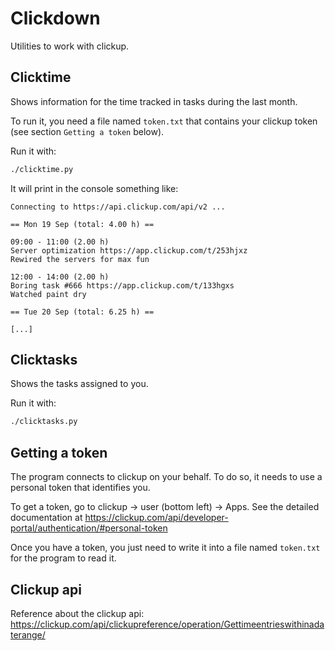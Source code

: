# Clickdown

Utilities to work with clickup.


## Clicktime

Shows information for the time tracked in tasks during the last month.

To run it, you need a file named `token.txt` that contains your
clickup token (see section `Getting a token` below).

Run it with:

```sh
./clicktime.py
```

It will print in the console something like:

```
Connecting to https://api.clickup.com/api/v2 ...

== Mon 19 Sep (total: 4.00 h) ==

09:00 - 11:00 (2.00 h)
Server optimization https://app.clickup.com/t/253hjxz
Rewired the servers for max fun

12:00 - 14:00 (2.00 h)
Boring task #666 https://app.clickup.com/t/133hgxs
Watched paint dry

== Tue 20 Sep (total: 6.25 h) ==

[...]
```


## Clicktasks

Shows the tasks assigned to you.

Run it with:

```sh
./clicktasks.py
```


## Getting a token

The program connects to clickup on your behalf. To do so, it needs to
use a personal token that identifies you.

To get a token, go to clickup -> user (bottom left) -> Apps. See the
detailed documentation at
https://clickup.com/api/developer-portal/authentication/#personal-token

Once you have a token, you just need to write it into a file named
`token.txt` for the program to read it.


## Clickup api

Reference about the clickup api:
https://clickup.com/api/clickupreference/operation/Gettimeentrieswithinadaterange/
